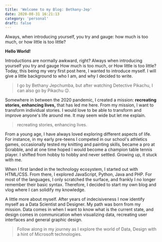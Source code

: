 ```yaml
---
title: 'Welcome to my Blog: Bethany-Jep'
date: 2020-08-31 16:21:13
category: 'personal'
draft: false
---
```


Always, when introducing yourself, you try and gauge: how much is too much, or how little is too little?

**Hello World!**

Introductions are normally awkward, right? Always when introducing yourself you try and gauge How much is too much, or How little is too little? Today, this being my very first post here, I wanted to introduce myself. I will give a little background to who I am, and why I decided to write.

> I go by Bethany Jepchumba, but after watching Detective Pikachu, I can also go by Pikachu 😉.

Somewhere in between the 2020 pandemic, I created a mission: **recreating stories, enhancing lives,** that has led me here. From my mission, I want to transform individual stories. I would love to be able to transform and improve anyone's life around me. It may seem wide but let me explain.

> recreating stories, enhancing lives.

From a young age, I have always loved exploring different aspects of life. For instance, in my early pre-teens I competed in our school's athletics games, occasionally tested my knitting and painting skills, became a pro at Scrabble, and at one time hoped I would become a champion table tennis player. I shifted from hobby to hobby and never settled. Growing up, it stuck with me.

When I first landed in the technology ecosystem, I started out with HTML/CSS. From there, I explored JavaScript, Python, Java and PHP. For most of the languages, I only scratched the surface, and frankly I no longer remember their basic syntax. Therefore, I decided to start my own blog and vlog where I can solidify my knowledge.

A little more about myself. After years of indecisiveness I now identify myself as a Data Scientist and Designer. My path was born from my mission. Data comes in when I want to know what is the current state, and design comes in communication when visualizing data, recreating user interfaces and general graphic design.

> Follow along in my journey as I explore the world of Data, Design with a hint of Microsoft technologies.
